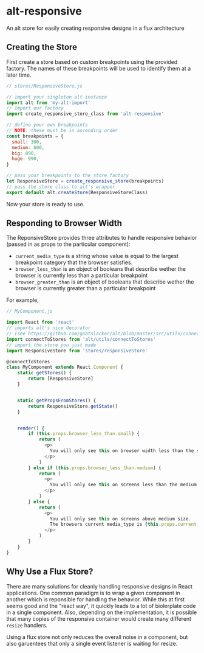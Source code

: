# alt-responsive

An alt store for easily creating responsive designs in a flux architecture

## Creating the Store

First create a store based on custom breakpoints using the provided factory. The names of these breakpoints will be used to identify them at a later time.
```js
// stores/ResponsiveStore.js

// import your singleton alt instance
import alt from 'my-alt-import'
// import our factory
import create_responsive_store_class from 'alt-responsive'

// define your own breakpoints
// NOTE: these must be in ascending order
const breakpoints = {
  small: 300,
  medium: 600,
  big: 890,
  huge: 990,
}

// pass your breakpoints to the store factory
let ResponsiveStore = create_responsive_store(breakpoints)
// pass the store class to alt's wrapper    
export default alt.createStore(ResponsiveStoreClass)
```

Now your store is ready to use. 

## Responding to Browser Width

The ReponsiveStore provides three attributes to handle responsive behavior (passed in as props to the particular component):

* `current_media_type` is a string whose value is equal to the largest breakpoint category that the browser satisfies.
* `browser_less_than` is an object of booleans that describe wether the browser is currently less than a particular breakpoint
* `browser_greater_than` is an object of booleans that describe wether the browser is currently greater than a particular breakpoint

For example,
```js
// MyComponent.js

import React from 'react'
// imports alt's nice decorator
// (see https://github.com/goatslacker/alt/blob/master/src/utils/connectToStores.js)
import connectToStores from 'alt/utils/connectToStores'
// import the store you just made
import ResponsiveStore from 'stores/responsiveStore'

@connectToStores
class MyComponent extends React.Component {
    static getStores() {
        return [ResponsiveStore]
    }


    static getPropsFromStores() {
        return ResponsiveStore.getState()
    }


    render() {
        if (this.props.browser_less_than.small) {
            return (
              <p>
                You will only see this on browser width less than the small breakpoint!
              </p>
            )
        } else if (this.props.browser_less_than.medium) {
            return (
              <p>
                You will only see this on screens less than the medium breakpoint!
              </p>
            )
        } else {
            return (
              <p>
                You will only see this on screens above medium size. 
                The browsers current media_type is {this.props.current_media_type}.
              </p>
            )
        }
    }
}
```

## Why Use a Flux Store?

There are many solutions for cleanly handling responsive designs in React applications. One common paradigm is to wrap a given component in another which is reponsible for handling the behavior. While this at first seems good and the "react way", it quickly leads to a lot of biolerplate code in a single component. Also, depending on the implementation, it is possible that many copies of the responsive container would create many different `resize` handlers. 

Using a flux store not only reduces the overall noise in a component, but also garuentees that only a single event listener is waiting for resize.
